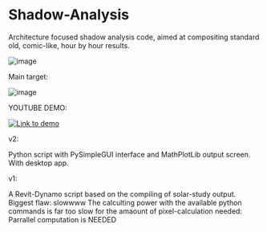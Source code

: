 # Shadow-Analysis
Architecture focused shadow analysis code, aimed at compositing standard old, comic-like, hour by hour results.

![image](https://user-images.githubusercontent.com/93721496/157250956-b2fd246d-ef37-4530-a472-3e096f516460.png)


Main target: 

![image](https://user-images.githubusercontent.com/93721496/157120864-897a47c5-9ba1-4068-95bb-9e1b0f48cc70.png)

YOUTUBE DEMO:

[![Link to demo](https://img.youtube.com/vi/HInXp7VKbMk/0.jpg)](https://www.youtube.com/watch?v=HInXp7VKbMk)

v2:

Python script with PySimpleGUI interface and MathPlotLib output screen.
With desktop app.

v1:

A Revit-Dynamo script based on the compiling of solar-study output.
Biggest flaw: slowwww
The calculting power with the available python commands is far too slow for the amaount of pixel-calculation needed: Parrallel computation is NEEDED
